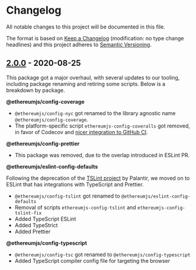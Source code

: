 # Changelog

All notable changes to this project will be documented in this file.

The format is based on [Keep a Changelog](http://keepachangelog.com/en/1.0.0/)
(modification: no type change headlines) and this project adheres to
[Semantic Versioning](http://semver.org/spec/v2.0.0.html).

## [2.0.0] - 2020-08-25

This package got a major overhaul, with several updates to our tooling, including package renaming and retiring some scripts. Below is a breakdown by package.

**@ethereumjs/config-coverage**

- `@ethereumjs/config-nyc` got renamed to the library agnostic name `@ethereumjs/config-coverage`. 
- The platform-specific script `ethereumjs-config-coveralls` got removed, in favor of Codecov and [nicer integration to GitHub CI](https://github.com/codecov/codecov-action).

**@ethereumjs/config-prettier**

- This package was removed, due to the overlap introduced in ESLint PR.


**@ethereumjs/eslint-config-defaults**

Following the deprecation of the [TSLint project](https://palantir.github.io/tslint/) by Palantir, we moved on to ESLint that has integrations with TypeScript and Prettier.
- `@ethereumjs/config-tslint` got renamed to `@ethereumjs/eslint-config-defaults`
- Removal of scripts `ethereumjs-config-tslint` and `ethereumjs-config-tslint-fix`
- Added TypeScript ESLint
- Added TypeStrict
- Added Prettier


**@ethereumjs/config-typescript**

- `@ethereumjs/config-tsc` got renamed to `@ethereumjs/config-typescript`
- Added TypeScript compiler config file for targeting the browser


[2.0.0]: https://github.com/ethereumjs/ethereumjs-vm/compare/%40ethereumjs%2Fconfig%401.1.1...%40ethereumjs%2Fconfig%402.0.0

